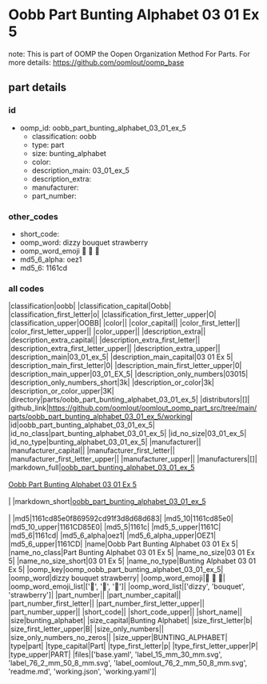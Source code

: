 # Oobb Part Bunting Alphabet 03 01 Ex 5  

note: This is part of OOMP the Oopen Organization Method For Parts. For more details: https://github.com/oomlout/oomp_base

##  part details





### id
* oomp_id: oobb_part_bunting_alphabet_03_01_ex_5
  * classification: oobb
  * type: part
  * size: bunting_alphabet
  * color: 
  * description_main: 03_01_ex_5
  * description_extra: 
  * manufacturer: 
  * part_number: 

### other_codes
* short_code: 
* oomp_word: dizzy bouquet strawberry
* oomp_word_emoji :dizzy: :bouquet: :strawberry:
* md5_6_alpha: oez1
* md5_6: 1161cd

### all codes 
|classification|oobb|
|classification_capital|Oobb|
|classification_first_letter|o|
|classification_first_letter_upper|O|
|classification_upper|OOBB|
|color||
|color_capital||
|color_first_letter||
|color_first_letter_upper||
|color_upper||
|description_extra||
|description_extra_capital||
|description_extra_first_letter||
|description_extra_first_letter_upper||
|description_extra_upper||
|description_main|03_01_ex_5|
|description_main_capital|03 01 Ex 5|
|description_main_first_letter|0|
|description_main_first_letter_upper|0|
|description_main_upper|03_01_EX_5|
|description_only_numbers|03015|
|description_only_numbers_short|3k|
|description_or_color|3k|
|description_or_color_upper|3K|
|directory|parts/oobb_part_bunting_alphabet_03_01_ex_5|
|distributors|[]|
|github_link|https://github.com/oomlout/oomlout_oomp_part_src/tree/main/parts/oobb_part_bunting_alphabet_03_01_ex_5/working|
|id|oobb_part_bunting_alphabet_03_01_ex_5|
|id_no_class|part_bunting_alphabet_03_01_ex_5|
|id_no_size|03_01_ex_5|
|id_no_type|bunting_alphabet_03_01_ex_5|
|manufacturer||
|manufacturer_capital||
|manufacturer_first_letter||
|manufacturer_first_letter_upper||
|manufacturer_upper||
|manufacturers|[]|
|markdown_full|[oobb_part_bunting_alphabet_03_01_ex_5](https://github.com/oomlout/oomlout_oomp_part_src/tree/main/parts/oobb_part_bunting_alphabet_03_01_ex_5/working)<br>[](https://github.com/oomlout/oomlout_oomp_part_src/tree/main/parts/oobb_part_bunting_alphabet_03_01_ex_5/working)<br>[Oobb Part Bunting Alphabet 03 01 Ex 5](https://github.com/oomlout/oomlout_oomp_part_src/tree/main/parts/oobb_part_bunting_alphabet_03_01_ex_5/working)<br><br>|
|markdown_short|[oobb_part_bunting_alphabet_03_01_ex_5](https://github.com/oomlout/oomlout_oomp_part_src/tree/main/parts/oobb_part_bunting_alphabet_03_01_ex_5/working)<br><br>|
|md5|1161cd85e0f869592cd91f3d8d68d683|
|md5_10|1161cd85e0|
|md5_10_upper|1161CD85E0|
|md5_5|1161c|
|md5_5_upper|1161C|
|md5_6|1161cd|
|md5_6_alpha|oez1|
|md5_6_alpha_upper|OEZ1|
|md5_6_upper|1161CD|
|name|Oobb Part Bunting Alphabet 03 01 Ex 5|
|name_no_class|Part Bunting Alphabet 03 01 Ex 5|
|name_no_size|03 01 Ex 5|
|name_no_size_short|03 01 Ex 5|
|name_no_type|Bunting Alphabet 03 01 Ex 5|
|oomp_key|oomp_oobb_part_bunting_alphabet_03_01_ex_5|
|oomp_word|dizzy bouquet strawberry|
|oomp_word_emoji|:dizzy: :bouquet: :strawberry:|
|oomp_word_emoji_list|[':dizzy:', ':bouquet:', ':strawberry:']|
|oomp_word_list|['dizzy', 'bouquet', 'strawberry']|
|part_number||
|part_number_capital||
|part_number_first_letter||
|part_number_first_letter_upper||
|part_number_upper||
|short_code||
|short_code_upper||
|short_name||
|size|bunting_alphabet|
|size_capital|Bunting Alphabet|
|size_first_letter|b|
|size_first_letter_upper|B|
|size_only_numbers||
|size_only_numbers_no_zeros||
|size_upper|BUNTING_ALPHABET|
|type|part|
|type_capital|Part|
|type_first_letter|p|
|type_first_letter_upper|P|
|type_upper|PART|
|files|['base.yaml', 'label_15_mm_30_mm.svg', 'label_76_2_mm_50_8_mm.svg', 'label_oomlout_76_2_mm_50_8_mm.svg', 'readme.md', 'working.json', 'working.yaml']|
